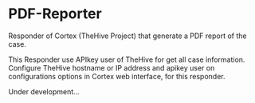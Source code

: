 # PDF-Reporter
Responder of Cortex (TheHive Project) that generate a PDF report of the case. 

This Responder use APIkey user of TheHive for get all case information. Configure TheHive hostname or IP address and apikey user on configurations options in Cortex web interface, for this responder.

Under development...
